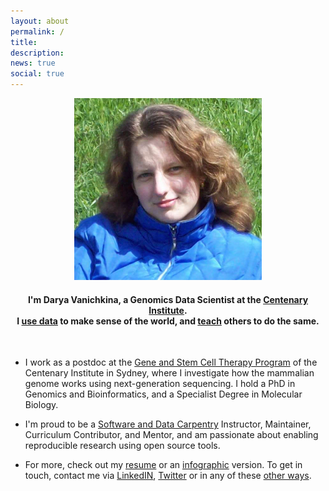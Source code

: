 ```yaml
---
layout: about
permalink: /
title:
description:
news: true
social: true
---
```


<center>
<img src="assets/img/prof_pic.jpg" alt="Darya" class="center" width="300px">

<h4> I'm <strong>Darya Vanichkina</strong>, a Genomics Data Scientist at the <a href="">Centenary Institute</a>.<br>
I <strong><a href="{{ .Site.BaseURL }}publications/">use data</a></strong> to make sense of the world, and <strong><a href="{{ .Site.BaseURL }}teaching/">teach</a></strong> others to do the same.</h4>
</center>
<br>

* I work as a postdoc at the <a href="http://www.centenary.org.au/cen_program/gene-stem-cell-therapy/">Gene and Stem Cell Therapy Program</a> of the Centenary Institute in Sydney, where I investigate how the mammalian genome works using next-generation sequencing. I hold a PhD in Genomics and Bioinformatics, and a Specialist Degree in Molecular Biology.

* I'm proud to be a <a href="https://carpentries.org/">Software and Data Carpentry</a> Instructor, Maintainer, Curriculum Contributor, and Mentor, and am passionate about enabling reproducible research using open source tools.

* For more, check out my <a href="https://github.com/dvanic/resume/blob/master/daryavanichkina.pdf">resume</a> or an <a href="https://github.com/dvanic/resume/blob/master/daryavanichkina_infographic.pdf">infographic</a> version. To get in touch, contact me via <a href="https://www.linkedin.com/in/daryavanichkina/">LinkedIN</a>, <a href="http://twitter.com/@dvanichkina">Twitter</a> or in any of these <a href="{{ .Site.BaseURL }}contacts/">other ways</a>.
